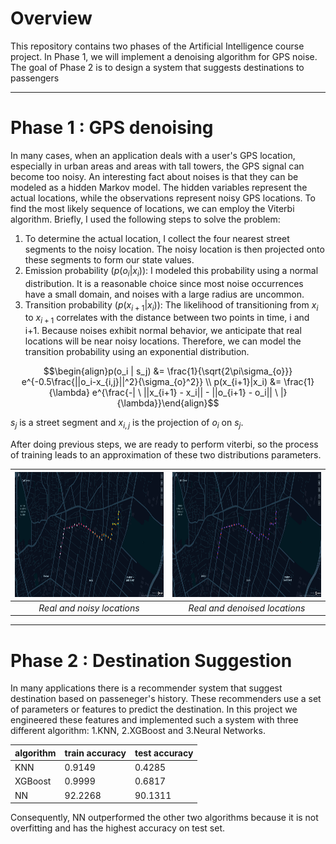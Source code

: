 # Overview
This repository contains two phases of the Artificial Intelligence course project. In Phase 1, we will implement a denoising algorithm for GPS noise. The goal of Phase 2 is to design a system that suggests destinations to passengers

---

# Phase 1 : GPS denoising
In many cases, when an application deals with a user's GPS location, especially in urban areas and areas with tall towers, the GPS signal can become too noisy. An interesting fact about noises is that they can be modeled as a hidden Markov model. The hidden variables represent the actual locations, while the observations represent noisy GPS locations. To find the most likely sequence of locations, we can employ the Viterbi algorithm. Briefly, I used the following steps to solve the problem:

1. To determine the actual location, I collect the four nearest street segments to the noisy location. The noisy location is then projected onto these segments to form our state values.
2. Emission probability ($p(o_i|x_i)$): I modeled this probability using a normal distribution. It is a reasonable choice since most noise occurrences have a small domain, and noises with a large radius are uncommon.
3. Transition probability ($p(x_{i+1}|x_i)$): The likelihood of transitioning from $x_i$ to $x_{i+1}$ correlates with the distance between two points in time, i and i+1. Because noises exhibit normal behavior, we anticipate that real locations will be near noisy locations. Therefore, we can model the transition probability using an exponential distribution.

$$\begin{align}p(o_i | s_j) &= \frac{1}{\sqrt{2\pi\sigma_{o}}} e^{-0.5\frac{||o_i-x_{i,j}||^2}{\sigma_{o}^2}} \\ p(x_{i+1}|x_i) &= \frac{1}{\lambda} e^{\frac{-| \ ||x_{i+1} - x_i|| - ||o_{i+1} - o_i|| \ |}{\lambda}}\end{align}$$

$s_j$ is a street segment and $x_{i,j}$ is the projection of $o_i$ on $s_j$.

After doing previous steps, we are ready to perform viterbi, so the process of training leads to an approximation of these two distributions parameters.

<div align="center">

| <img src="Phase1/Images/9.png" width="400" height="200"> | <img src="Phase1/Images/10.png" width="400" height="200"> |
|:--:|:--:|
| *Real and noisy locations* | *Real and denoised locations* |
</div>

---

# Phase 2 : Destination Suggestion
In many applications there is a recommender system that suggest destination based on passeneger's history. These recommenders use a set of parameters or features to predict the destination. In this project we engineered these features and implemented such a system with three different algorithm: 1.KNN, 2.XGBoost and 3.Neural Networks. 

| algorithm | train accuracy | test accuracy |
| ----- | ---- | ---- |
| KNN | 0.9149 | 0.4285 |
| XGBoost | 0.9999 | 0.6817 |
| NN | 92.2268 | 90.1311 |

Consequently, NN outperformed the other two algorithms because it is not overfitting and has the highest accuracy on test set.
